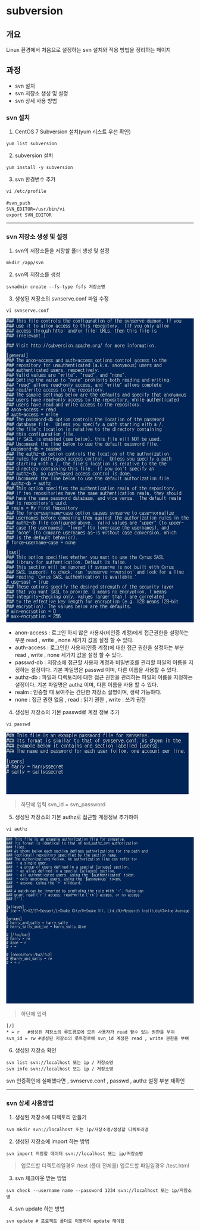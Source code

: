 # subversion

## 개요
Linux 환경에서 처음으로 설정하는 svn 설치와 적용 방법을 정리하는 페이지


## 과정
* svn 설치 
* svn 저장소 생성 및 설정 
* svn 상세 사용 방법

### svn 설치
1. CentOS 7 Subversion 설치(yum 리스트 우선 확인)
```shell
yum list subversion
```


2. subversion 설치
```shell
yum install -y subversion
```

3. svn 환경변수 추가
```shell
vi /etc/profile

#svn_path
SVN_EDITOR=/usr/bin/vi
export SVN_EDITOR
```

<hr>

### svn 저장소 생성 및 설정

1. svn의 저장소들을 저장할 폴더 생성 및 설정
```shell
mkdir /app/svn
```

2. svn의 저장소를 생성
```shell
svnadmin create --fs-type fsfs 저장소명
```    

3. 생성된 저장소의 svnserve.conf 파일 수정
```shell
vi svnserve.conf
```         
![svnserve.conf](./1.jpg)
* anon-access : 로그인 하지 않은 사용자(비인증 계정)에게 접근권한을 설정하는 부분 read , write , none 세가지 값을 설정 할 수 있다.
* auth-access : 로그인한 사용자(인증 계정)에 대한 접근 권한을 설정하는 부분 read , write , none 세가지 값을 설정 할 수 있다.
* passwd-db : 저장소에 접근할 사용자 계정과 비밀번호를 관리할 파일의 이름을 지정하는 설정이다. 기본 파일명은 passwd 이며, 다른 이름을 사용할 수 있다.
* authz-db : 파일과 디렉토리에 대한 접근 권한을 관리하는 파일의 이름을 지정하는 설정이다. 기본 파일명은 authz 이며, 다른 이름을 사용 할 수 있다.
* realm : 인증할 때 보여주는 간단한 저장소 설명이며, 생략 가능하다.
* none : 접근 권한 없음 , read : 읽기 권한 , write : 쓰기 권한

4. 생성된 저장소의 기본 passwd로 계정 정보 추가
```shell
vi passwd
```
![passwd](./2.jpg)
>   하단에 입력
>   svn_id = svn_password

5. 생성된 저장소의 기본 authz로 접근할 계정정보 추가하여
```shell
vi authz
```
![authz](./3.jpg)
>   하단에 입력
```shell
[/]
* = r   #생성된 저장소의 루트경로에 모든 사용자가 read 할수 있는 권한을 부여
svn_id = rw #생성된 저장소의 루트경로에 svn_id 계정은 read , write 권한을 부여
```

6. 생성된 저장소 확인
```shell
svn list svn://localhost 또는 ip / 저장소명
svn info svn://localhost 또는 ip / 저장소명
```
svn 인증확인에 실패했다면 , svnserve.conf , passwd , authz 설정 부분 재확인

<hr>


### svn 상세 사용방법
1. 생성된 저장소에 디렉토리 만들기
```shell
svn mkdir svn://localhost 또는 ip/저장소명/생성할 디렉토리명
```

2. 생성된 저장소에 import 하는 방법
```shell
svn import 저장할 데이터 svn://localhost 또는 ip/저장소명
```
>   업로드할 디렉토리일경우 /test (폴더 전체를) 
>   업로드할 파일일경우 /test.html

3. svn 체크아웃 받는 방법
```shell
svn check --username name --password 1234 svn://localhost 또는 ip/저장소명
```

4. svn update 하는 방법
```shell
svn update # 프로젝트 폴더로 이동하여 update 해야함
```